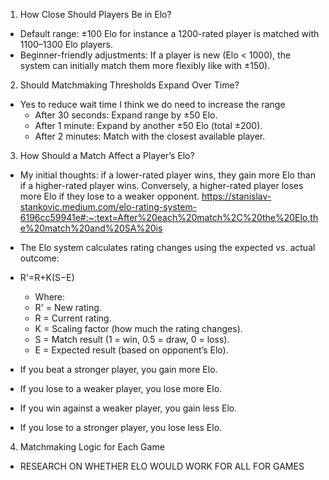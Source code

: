 1. How Close Should Players Be in Elo?
- Default range: ±100 Elo for instance a 1200-rated player is matched with 1100–1300 Elo players.
- Beginner-friendly adjustments: If a player is new (Elo < 1000), the system can initially match them more flexibly like with ±150).

2. Should Matchmaking Thresholds Expand Over Time?
- Yes to reduce wait time I think we do need to increase the range
  - After 30 seconds: Expand range by ±50 Elo.
  - After 1 minute: Expand by another ±50 Elo (total ±200).
  - After 2 minutes: Match with the closest available player.

3. How Should a Match Affect a Player’s Elo?
- My initial thoughts: if a lower-rated player wins, they gain more Elo than if a higher-rated player wins. Conversely, a higher-rated player loses more Elo if they lose to a weaker opponent.
  https://stanislav-stankovic.medium.com/elo-rating-system-6196cc59941e#:~:text=After%20each%20match%2C%20the%20Elo,the%20match%20and%20SA%20is
- The Elo system calculates rating changes using the expected vs. actual outcome:
- R'=R+K(S−E)
  - Where:
  - R' = New rating. 
  - R = Current rating. 
  - K = Scaling factor (how much the rating changes). 
  - S = Match result (1 = win, 0.5 = draw, 0 = loss). 
  - E = Expected result (based on opponent’s Elo).

- If you beat a stronger player, you gain more Elo. 
- If you lose to a weaker player, you lose more Elo. 
- If you win against a weaker player, you gain less Elo. 
- If you lose to a stronger player, you lose less Elo.


4. Matchmaking Logic for Each Game
- RESEARCH ON WHETHER ELO WOULD WORK FOR ALL FOR GAMES